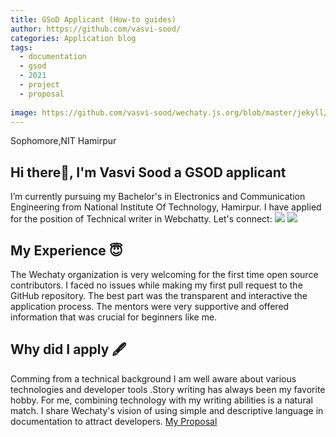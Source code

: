 ```yaml
---
title: GSoD Applicant (How-to guides) 
author: https://github.com/vasvi-sood/
categories: Application blog
tags:
  - documentation
  - gsod
  - 2021
  - project
  - proposal
  
image: https://github.com/vasvi-sood/wechaty.js.org/blob/master/jekyll/assets/2021/06-Vasvi-applicant-for-technical-writer-gsod/my%20photo.png
---
```

Sophomore,NIT Hamirpur

## Hi there👋, I'm Vasvi Sood a GSOD applicant

I’m currently pursuing my Bachelor's in Electronics and Communication Engineering from National Institute Of Technology, Hamirpur.
I have applied for the position of Technical writer in Webchatty.
Let's connect:
<a href="https://www.linkedin.com/in/vasvi-sood-176610206/"><img src="https://img.shields.io/badge/LinkedIn-0077B5?style=for-the-badge&logo=linkedin&logoColor=white"></a>
<a href="https://github.com/vasvi-sood"><img src="https://img.shields.io/badge/GitHub-100000?style=for-the-badge&logo=github&logoColor=white"></a>

## My Experience 😇

The Wechaty organization is very welcoming for the first time open source contributors. I faced no issues while making my first pull request to the GitHub repository.
The best part was the transparent and interactive the application process. The mentors were very supportive and offered information that was crucial for beginners like me.

## Why did I apply 🖋️

Comming from a technical background I am well aware about various technologies and developer tools .Story writing has always been my favorite hobby. For me, combining technology
with my writing abilities is a natural match.
I share Wechaty's vision of using simple and descriptive language in documentation to attract developers.
<a href ="https://docs.google.com/document/d/123CtDluY0zCi5c46se4wF1jJEWHf1lkm5TPrEzysfq0/edit?usp=sharing">My Proposal</a>

